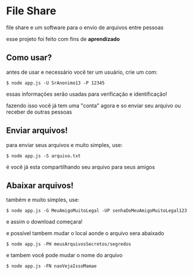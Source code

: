 # File Share
file share e um software para o envio de arquivos entre pessoas

esse projeto foi feito com fins de **aprendizado**

## Como usar?

antes de usar e necessário você ter um usuário, crie um com:

```console
$ node app.js -U SrAnonimo13 -P 12345
```

essas informações serão usadas para verificação e identificação!

fazendo isso você já tem uma "conta" agora e so enviar seu arquivo ou receber de outras pessoas

## Enviar arquivos!
para enviar seus arquivos e muito simples, use:

```console
$ node app.js -S arquivo.txt 
```

é você já esta compartilhando seu arquivo para seus amigos

## Abaixar arquivos!
também e muito simples, use:
```console
$ node app.js -G MeuAmigoMuitoLegal -UP senhaDoMeuAmigoMuitoLegal123
```

e assim o download começara!

e possível tambem mudar o local aonde o arquivo sera abaixado

```console
$ node app.js -PH meusArquivosSecretos/segredos
```

e tambem você pode mudar o nome do arquivo

```console
$ node app.js -FN naoVejaIssoMamae
```